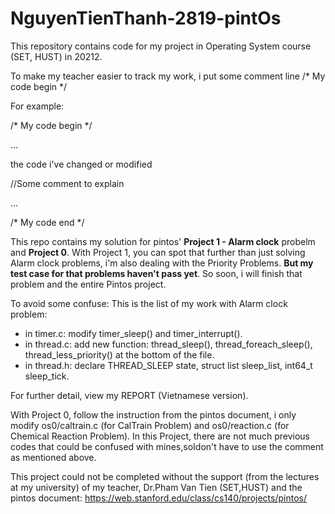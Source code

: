 # NguyenTienThanh-2819-pintOs
This repository contains code for my project in Operating System course  (SET, HUST) in 20212.

To make my teacher easier to track my work, i put some comment line /* My code begin */

For example:

/* My code begin */

...

the code i've changed or modified

//Some comment to explain

...

/* My code end */

This repo contains my solution for pintos' **Project 1 - Alarm clock** probelm and **Project 0**.
With Project 1, you can spot that further than just solving Alarm clock problems, i'm also dealing with the Priority Problems. **But my test case for that problems haven't pass yet**. So soon, i will finish that problem and the entire Pintos project.

To avoid some confuse: This is the list of my work with Alarm clock problem: 

 - in timer.c: modify timer_sleep() and timer_interrupt().
 - in thread.c: add new function: thread_sleep(), thread_foreach_sleep(), thread_less_priority() at the bottom of the file.
 - in thread.h: declare THREAD_SLEEP state, struct list sleep_list, int64_t sleep_tick.
 
 For further detail, view my REPORT (Vietnamese version).

With Project 0, follow the instruction from the pintos document, i only modify os0/caltrain.c (for CalTrain Problem) and os0/reaction.c (for Chemical Reaction Problem). In this Project, there are not much previous codes that could be confused with mines,soIdon't have to use the comment as mentioned above.

This project could not be completed without the support (from the lectures at my university) of my teacher, Dr.Pham Van Tien (SET,HUST) and the pintos document: https://web.stanford.edu/class/cs140/projects/pintos/
